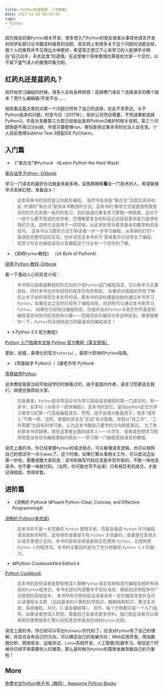 ```yaml
---
title: Python资源推荐--[书籍篇]
date: 2017-12-03 09:55:55
tags:
- Python
---
```

因为我目前做`Python`相关开发，很多想入门`Python`的朋友或者从事其他语言开发的同学私聊讨论书籍资料推荐的话题，其实网上有很多关于这个问题的话题总结，我个人的推荐并不见得比大神更好，希望真正想沉下心来学习的人能够早点明白“自己动手，丰衣足食”的道理。在这里做个简单整理也算是给大家一个交代，以不留下盛气凌人的傲慢印象为盼。

<!--more-->

## 红药丸还是蓝药丸？

刚开始学习编程的时候，很多人会有各种困惑：选择哪门语言？选择语言的哪个版本？用什么编辑器/开发平台……

相信看这篇文章的对第一个问题已然有了自己的选择，在此不多赘述。关于Python版本的问题，时至今日（2017年），除非公司项目需要，不然请果断选择Python3，毕竟大多数第三方库已经做出放弃Python2维护的相关说明。第三个问题倒是不用过分纠结，毕竟只要能够run，哪怕是用记事本写的也没人会在意。个人目前使用Sublime Text 3搭配IDE PyCharm。

## 入门篇

- 《"笨办法"学`Python`》    （《Learn Python the Hard Way》）

[笨办法学 Python -Gitbook](https://www.gitbook.com/book/flyouting/learn-python-the-hard-way-cn/details)

学习一门语言的最好办法就是多敲多用，妄图靠眼睛**看**会一门技术的人，希望能够早点丢掉幻想，准备战斗！
>这本简单书的目的是让你起步编程。 虽然书名说是“笨办法”,但其实并非如此. 所谓的“笨办法”是指本书教授的方式。这本书的
教学方式就是按照我告诉你的方式去做一系列的练习，目的是通过重复练习掌握一种技能。这对于一些什么都不知道的初学者，在理解更复杂的科目之前获取基本能力是很有效的方法。这种方法适用于一切领域，从武术到音乐甚至基本的数学和阅读技巧。
这本书以习题的方式引导读者一步一步学习编程，从简单的打印一直讲到完整项目的实现。也许读完这本书并不
意味着你已经学会了编程，但至少你会对编程语言以及编程这个行业有一个初步的了解。


- 《简明`Python`教程》    （《A Byte of Python》）

[简明 Python 教程-Gitbook](https://www.gitbook.com/book/lenkimo/byte-of-python-chinese-edition/details)

看一下激动人心的前言介绍：

>本书将以指南或教程的形式向你介绍`Python`这门编程语言。它以新手为主要目标。同时本书也对有经验的程序员有所帮助。
如果你对电脑的所有了解仅止步于如何保存文本文件的话，那本书的目标便是协助你通过本书学习`Python`。如果在此之前你已经有了编程经验，你同样可以通过本书来学习`Python`。
如果你已经有过编程经验，你或许会对`Python`与其它你所喜爱的编程语言间有何区别抱有兴趣——而我将会你展现许多这种区别。顺便提醒你一下，`Python`将会很快成为你最喜欢的编程语言！

- 《 Python 3.3 官方教程》

[ Python 入门指南中文版](http://www.pythondoc.com/pythontutorial3/index.html)
[ Python 官方教程（英文原版）](https://docs.python.org/3/)

更新、权威、条理化的官方`tutorial` ，最原汁原味的`Python`指南。

- 《零基础学 Python》/《跟老齐学 Python》

[零基础学Python](https://www.gitbook.com/book/looly/python-basic/details)

这本教程是我当初开始自学的时候看过的，由于是国内作者，语言习惯更适合我们，顺便也推荐给大家。

>在我看来，`Python`是非常适合作为学习高级语言编程的第一门语言的。有一本书，名字叫《与孩子一起学编程》，这本书的定位，是将python定位为学习者学习的第一门高级编程语言。然而，由于读者对象是孩子，很多“成年人”不屑一顾，当然，里面的讲法与“实战”有点距离，导致以“找工作”、“工作需要”为目标的学习者，认为这本书跟自己要学的方向相差甚远。
为了弥补那本书的缺憾，我在这里推出面向成年人——大学生、或者其他想学习程序但是没有任何编程基础的朋友——学习第一门编程高级语言的教程。

读完上面的书，你已经掌握`Python`的语法特点，可以看懂语言逻辑，也可以按照自己的想法写一点小`demo`了。这个时候，如果打算从事相关工作，可以尝试迈出第一步啦。需要提醒大家的是：读书和做写代码应该是并驾齐驱的，不能一味地去读书，也不要一味敲代码。（当然，你可能也写不出来）只有相互有机结合，才能记得稳固，学得牢靠。

## 进阶篇

- 《流畅的 Python》   (《Fluent Python-Clear, Concise, and Effective Programming》)

[流畅的 Python(未完成)](https://github.com/cundi/fluent-python)

>这本书并不是一本完备的 `Python` 使用手册，而是会强调 `Python` 作为编程语言独有的特性，这些特性或者是只有 `Python` 才具备的，或者是在其他大众语言里很少见的。本书的目标读者是那些正在使用 `Python`，又想熟悉 `Python 3` 的程序员。本书的主要目的是为了充分地展现 `Python 3.4` 的魅力。

- 《《Python Cookbook》3rd Edition 》

[Python Cookbook](https://python3-cookbook.readthedocs.io/zh_CN/latest/)

>这本书的目标读者是那些想深入理解`Python`语言机制和现代编程风格的有经验的`Python`程序员。本书大部分内容集中于在标准库，框架和应用程序中广泛使用的高级技术。 
本书所有示例均假设读者具有一定的编程背景并且可以读懂相关主题 （比如基本的计算机科学知识，数据结构知识，算法复杂度，系统编程，并行，C 语言编程等）。 另外，每个示例都只是一个入门指导，如果读者想深入研究，需要自己去查阅更多资料。我们假定读者可以很熟练的使用搜索引擎以及知道怎样查询在线的`Python`文档。

读完上面的书，你已经可以写出`Pythonic`的代码了，应该对`Python`有了自己的理解，并且也会有自己的方向，可以确定自己的发展方向：Web应用开发、爬虫数据分析、网络安全、运维测试、`Linux`系统开发、人工智能/机器学习。相信这个时候你已经不再需要别人的推荐，那么是时候为`Python`的蓬勃发展贡献自己的力量啦！

## More

[免费中文Python电子书（教程）](https://foofish.net/python-free-ebook.html)
[Awesome Python Books](https://github.com/Junnplus/awesome-python-books/blob/master/README-ZH_CN.md)